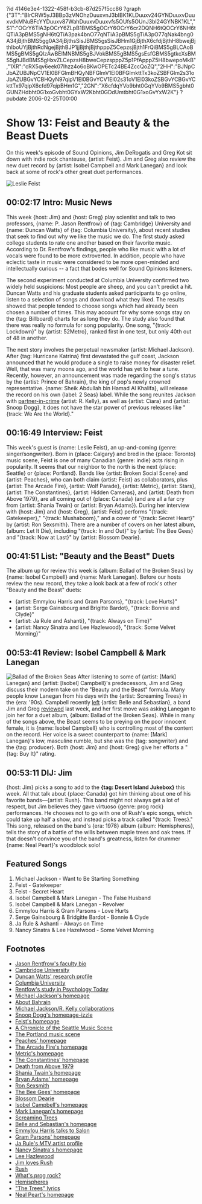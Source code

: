?id 4146e3e4-1322-458f-b3cb-87d257f5cc86
?graph {"3T":"BIrCRW5yJ3BBp3zVNOhzDuuxvnJ3bIBK1KLDuuxv24GYNDuuxvDuuxvdkMNuBFcYYDuuxv87WahDuuxvDuuxvfs5OUfs5OUnJ3bI24GYNBK1KL","S1":"OCrY6TiA3pOCrY6ZLpB1BMS5gOCrY6OCrY6cr2DQNH6tQOCrY6NH6tQTiA3pBMS5gNH6tQTiA3pak4bnO77qNTiA3pBMS5gTiA3pO77qNak4bng0A34jBjthBMS5gg0A34jBjthsSisJBMS5gsSisJBHm1GjBjthX6cfdjBjthH8bwejBjthIboUYjBjthRdNgejBjthBJP1jjBjthjBjthpppZ5CepzsjBjth1FrQiBMS5gBLCAoBMS5gBMS5gQlzAwBEIMNBMS5gBJVokBMS5gBMS5gsEsfGBMS5gtkcXsBMS5gItJBdBMS5gHxvZLCepzsH8bweCepzspppZ5p1PfApppZ5H8bwepoMkB","1XR":"cRX5qv6eek07lhzz4o6oBKwOPETc24BE4ZccQoZQ","2HH":"BJNpCJbAZUBJNpCV1El0BFGlmBHQyNBFGlmV1El0BFGlmkttTx3koZSBFGlm2s31oJbAZUBGvYCBHQyN97qipV1El0BGvYCV1El02s31oV1El03koZSBGvYCBGvYCkttTx97qipX6cfd97qipBHm1G","2GN":"X6cfdqYVo9bht0GqYVo9BMS5gbht0GUNZHdbht0G1xoGvbht0GYxW2Kbht0GDdUmtbht0G1xoGvYxW2K"}
?pubdate 2006-02-25T00:00
# Show 13: Feist and Beauty & the Beast Duets
On this week's episode of Sound Opinions, Jim DeRogatis and Greg Kot sit down with indie rock chanteuse, {artist: Feist}. Jim and Greg also review the new duet record by {artist: Isobel Campbell and Mark Lanegan} and look back at some of rock's other great duet performances.

![Leslie Feist](https://static.soundopinions.org/images/2006/feist.jpg)

## 00:02:17 Intro: Music News
This week {host: Jim} and {host: Greg} play scientist and talk to two professors, {name: P. Jason Rentfrow} of {tag: Cambridge} University and {name: Duncan Watts} of {tag: Columbia University}, about recent studies that seek to find out why we like the music we do. The first study asked college students to rate one another based on their favorite music. According to Dr. Rentfrow's findings, people who like music with a lot of vocals were found to be more extroverted. In addition, people who have eclectic taste in music were considered to be more open-minded and intellectually curious -- a fact that bodes well for Sound Opinions listeners.

The second experiment conducted at Columbia University confirmed two widely held suspicions: Most people are sheep, and you can't predict a hit. Duncan Watts and his graduate students asked participants to go online, listen to a selection of songs and download what they liked. The results showed that people tended to choose songs which had already been chosen a number of times. This may account for why some songs stay on the {tag: Billboard} charts for as long they do. The study also found that there was really no formula for song popularity. One song, "{track: Lockdown}" by {artist: 52Metro}, ranked first in one test, but only 40th out of 48 in another. 

The next story involves the perpetual newsmaker {artist: Michael Jackson}. After {tag: Hurricane Katrina} first devastated the gulf coast, Jackson announced that he would produce a single to raise money for disaster relief. Well, that was many moons ago, and the world has yet to hear a tune. Recently, however, an announcement was made regarding the song's status by the {artist: Prince of Bahrain}, the king of pop's newly crowned representative. {name: Sheik Abdullah bin Hamad Al Khalifa}, will release the record on his own {label: 2 Seas} label. While the song reunites Jackson with [partner-in-crime](http://www.allmusic.com/song/you-are-not-alone-mt0033168301) {artist: R. Kelly}, as well as {artist: Ciara} and {artist: Snoop Dogg}, it does not have the star power of previous releases like "{track: We Are the World}."

## 00:16:49 Interview: Feist
This week's guest is {name: Leslie Feist}, an up-and-coming {genre: singer/songwriter}. Born in {place: Calgary} and bred in the {place: Toronto} music scene, Feist is one of many Canadian {genre: indie} acts rising in popularity. It seems that our neighbor to the north is the next {place: Seattle} or {place: Portland}. Bands like {artist: Broken Social Scene} and {artist: Peaches}, who can both claim {artist: Feist} as collaborators, plus {artist: The Arcade Fire}, {artist: Wolf Parade}, {artist: Metric}, {artist: Stars}, {artist: The Constantines}, {artist: Hidden Cameras}, and {artist: Death from Above 1979}, are all coming out of {place: Canada} (and are all a far cry from {artist: Shania Twain} or {artist: Bryan Adams}). During her interview with {host: Jim} and {host: Greg}, {artist: Feist} performs "{track: Gatekeeper}," "{track: Mushaboom}," and a cover of "{track: Secret Heart}" by {artist: Ron Sexsmith}. There are a number of covers on her latest album, {album: Let It Die}, including "{track: In and Out}" by {artist: The Bee Gees} and "{track: Now at Last}" by {artist: Blossom Dearie}. 

## 00:41:51 List: "Beauty and the Beast" Duets 
The album up for review this week is {album: Ballad of the Broken Seas} by {name: Isobel Campbell} and {name: Mark Lanegan}. Before our hosts review the new record, they take a look back at a few of rock's other "Beauty and the Beast" duets: 

 - {artist: Emmylou Harris and Gram Parsons}, "{track: Love Hurts}"
 - {artist: Serge Gainsbourg and Brigitte Bardot}, "{track: Bonnie and Clyde}"
 - {artist: Ja Rule and Ashanti}, "{track: Always on Time}" 
 - {artist: Nancy Sinatra and Lee Hazlewood}, "{track: Some Velvet Morning}"

## 00:53:41 Review: Isobel Campbell & Mark Lanegan
![Ballad of the Broken Seas](https://static.soundopinions.org/assets/13/2HH0.jpg)
After listening to some of {artist: [Mark] Lanegan} and {artist: [Isobel] Campbell}'s predecessors, Jim and Greg discuss their modern take on the "Beauty and the Beast" formula. Many people know Lanegan from his days with the {artist: Screaming Trees} in the {era: '90s}. Campbell recently [left](http://www.absolutelyrics.com/lyrics/view/belle_%26_sebastian/dress_up_in_you/) {artist: Belle and Sebastian}, a band Jim and Greg [reviewed](/show/12/) last week, and her first move was asking Lanegan to join her for a duet album, {album: Ballad of the Broken Seas}. While in many of the songs above, the Beast seems to be preying on the poor innocent female, it is {name: Isobel Campbell} who is controlling most of the content on the record. Her voice is a sweet counterpart to {name: [Mark] Lanegan}'s low, masculine rumble, but she was the {tag: songwriter} and the {tag: producer}. Both {host: Jim} and {host: Greg} give her efforts a "{tag: Buy It}" rating.

## 00:53:11 DIJ: Jim
{host: Jim} picks a song to add to the **{tag: Desert Island Jukebox}** this week. All that talk about {place: Canada} got him thinking about one of his favorite bands—{artist: Rush}. This band might not always get a lot of respect, but Jim believes they gave virtuoso {genre: prog rock} performances. He chooses not to go with one of Rush's epic songs, which could take up half a show, and instead picks a track called "{track: Trees}." This song, released on the band's {era: 1978} album {album: Hemispheres}, tells the story of a battle of the wills between maple trees and oak trees. If that doesn't convince you of the band's greatness, listen for drummer {name: Neal Peart}'s woodblock solo!

## Featured Songs
1. Michael Jackson - Want to Be Starting Something
2. Feist - Gatekeeper
3. Feist - Secret Heart
4. Isobel Campbell & Mark Lanegan - The False Husband
5. Isobel Campbell & Mark Lanegan - Revolver
6. Emmylou Harris & Gram Parsons - Love Hurts
7. Serge Gainsbourg & Bridgitte Bardot - Bonnie & Clyde
8. Ja Rule & Ashanti - Always on Time
9. Nancy Sinatra & Lee Hazelwood - Some Velvet Morning

## Footnotes
- [Jason Rentfrow's faculty bio](http://www.psychol.cam.ac.uk/directory/pjr39@cam.ac.uk)
- [Cambridge University](http://www.cam.ac.uk/)
- [Duncan Watts' research profile](http://research.microsoft.com/en-us/people/duncan/)
- [Columbia University](http://www.columbia.edu/)
- [Rentfow's study in Psychology Today](http://www.psychologytoday.com/articles/pto-3962.html)
- [Michael Jackson's homepage](http://www.michaeljackson.com/)
- [About Bahrain](https://www.cia.gov/library/publications/the-world-factbook/geos/ba.html)
- [Michael Jackson/R. Kelly collaborations](http://www.allmusic.com/cg/amg.dll?p=amg&token=ADFEAEE47C19DC4FA87520D69D3D4DC7FA7FFB07D063FD831F29461BDFBA3C54DD5F26B904A595CFAEF872AB7BAFFF28E85B0ED9CFE75CFED8764C40&sql=33:9kq4g4aftv4z)
- [Snoop Dogg's homepage-izzle](http://www.snoopdogg.com/)
- [Feist's homepage](http://www.listentofeist.com/)
- [A Chronicle of the Seattle Music Scene](http://www.amazon.com/gp/product/0062586408/002-9278548-2607266?v=glance&n=2)
- [The Portland music scene](http://www.indie-music.com/modules.php?name=News&file=article&sid=4324)
- [Peaches' homepage](http://www.peachesrocks.com/)
- [The Arcade Fire's homepage](http://www.arcadefire.com/)
- [Metric's homepage](http://www.ilovemetric.com/)
- [The Constantines' homepage](http://www.constantines.ca/)
- [Death from Above 1979](http://www.deathfromabove1979.com/)
- [Shania Twain's homepage](http://www.shaniatwain.com/)
- [Bryan Adams' homepage](http://www.bryanadams.com/)
- [Ron Sexsmith](http://www.allmusic.com/cg/amg.dll?p=amg&sql=10:3ar67uy080j3)
- [The Bee Gees' homepage](http://www.beegees.com/)
- [Blossom Dearie](http://www.allmusic.com/cg/amg.dll?p=amg&sql=10:gpdgyl68xpmb)
- [Isobel Campbell's homepage](http://www.isobelcampbell.com/)
- [Mark Lanegan's homepage](http://www.marklanegan.com/)
- [Screaming Trees](http://www.allmusic.com/cg/amg.dll?p=amg&sql=11:97tvadzkv8w5)
- [Belle and Sebastian's homepage](http://www.belleandsebastian.co.uk/)
- [Emmylou Harris talks to Salon](http://www.salon.com/people/bc/1999/10/21/harris/)
- [Gram Parsons' homepage](http://www.gramparsons.com/)
- [Ja Rule's MTV artist profile](http://www.mtv.com/music/artist/ja_rule/artist.jhtml)
- [Nancy Sinatra's homepage](http://www.nancysinatra.com/)
- [Lee Hazlewood](http://www.leehazlewood.net/)
- [Jim loves Rush](http://www.jimdero.com/News2002/GreatJan272112.htm)
- [Rush](http://www.allmusic.com/cg/amg.dll?p=amg&token=ADFEAEE47C19DC4FA87520D69D3D4DC7FA7FFB07D063FD831F29461BDFBA3C54DD5F26B904A595CFAEF872AB7BAFFF28E85F05D7C3E452FCCC0640&sql=11:k81gtq3ztu43)
- [What's prog rock?](http://www.progarchives.com/Progressive-rock.asp#definition)
- [Hemispheres](http://www.allmusic.com/cg/amg.dll?p=amg&token=ADFEAEE47C19DC4FA87520D69D3D4DC7FA7FFB07D063FD831F29461BDFBA3C54DD5F26B904A595CFAEF872AB7BAFFF28E85F05D6CCE454F9CC0640&sql=10:8zotk6sx9krf)
- ["The Trees" lyrics](http://www.lyricsfreak.com/r/rush/119968.html)
- [Neal Peart's homepage](http://www.neilpeart.net/)
